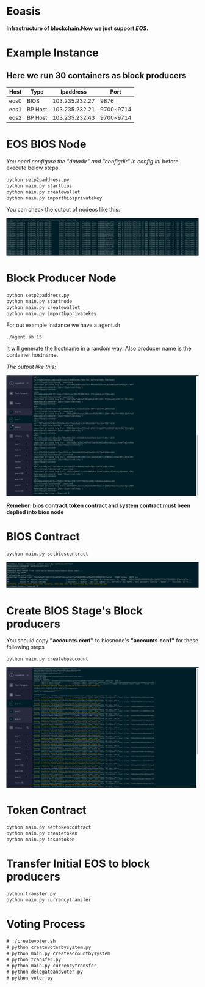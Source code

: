 # Eoasis
**Infrastructure of blockchain.Now we just support _EOS_.**

# Example Instance
## Here we run 30 containers as block producers

Host | Type | Ipaddress | Port|
-----|-------|----|----|
eos0| BIOS |103.235.232.27| 9876
eos1| BP Host| 103.235.232.21| 9700~9714
eos2| BP Host | 103.235.232.43| 9700~9714

# EOS BIOS Node
*You need configure the "datadir" and "configdir" in config.ini* before execute below steps.

```
python setp2paddress.py
python main.py startbios
python main.py createwallet
python main.py importbiosprivatekey
```

You can check the output of nodeos like this:

<img alt="README-001.png" src="assets/README-001.png" width="" height="" >

# Block Producer Node

```
python setp2paddress.py
python main.py startnode
python main.py createwallet
python main.py importbpprivatekey

```
For out example Instance we have a agent.sh

```
./agent.sh 15
```

It will generate the hostname in a random way. Also producer name is the container hostname.

*The output like this:*

<img alt="README-Screen Shot 2018-05-19 at 8.25.11 AM.png" src="assets/README-Screen Shot 2018-05-19 at 8.25.11 AM.png" width="" height="" >

**Remeber: bios contract,token contract and system contract must been deplied into bios node**
# BIOS Contract
```
python main.py setbioscontract
```

<img alt="README-Screen Shot 2018-05-19 at 8.31.01 AM.png" src="assets/README-Screen Shot 2018-05-19 at 8.31.01 AM.png" width="" height="" >

# Create BIOS Stage's Block producers
You should copy **"accounts.conf"**  to biosnode's **"accounts.conf"** for these following steps

```
python main.py createbpaccount
```

<img alt="README-Screen Shot 2018-05-19 at 8.35.00 AM.png" src="assets/README-Screen Shot 2018-05-19 at 8.35.00 AM.png" width="" height="" >


# Token Contract

```
python main.py settokencontract
python main.py createtoken
python main.py issuetoken
```

# Transfer Initial EOS to block producers

```
python transfer.py
python main.py currencytransfer
```

# Voting Process

```
# ./createvoter.sh
# python createvoterbysystem.py
# python main.py createaccountbysystem
# python transfer.py
# python main.py currencytransfer
# python delegateandvoter.py
# python voter.py
```
